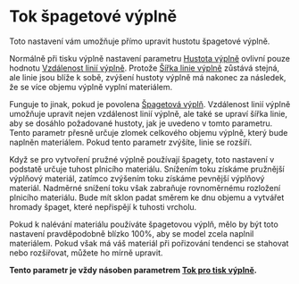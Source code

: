 Tok špagetové výplně
====
Toto nastavení vám umožňuje přímo upravit hustotu špagetové výplně.

Normálně při tisku výplně nastavení parametru [Hustota výplně](../infill/infill_sparse_density.md) ovlivní pouze hodnotu [Vzdálenost linií výplně](../infill/infill_line_distance.md). Protože [Šířka linie výplně](../resolution/infill_line_width.md) zůstává stejná, ale linie jsou blíže k sobě, zvýšení hustoty výplně má nakonec za následek, že se více objemu výplně vyplní materiálem.

Funguje to jinak, pokud je povolena [Špagetová výplň](spaghetti_infill_enabled.md). Vzdálenost linií výplně umožňuje upravit nejen vzdálenost linií výplně, ale také se upraví šířka linie, aby se dosáhlo požadované hustoty, jak je uvedeno v tomto parametru. Tento parametr přesně určuje zlomek celkového objemu výplně, který bude naplněn materiálem. Pokud tento parametr zvýšíte, linie se rozšíří.

Když se pro vytvoření pružné výplně používají špagety, toto nastavení v podstatě určuje tuhost plnicího materiálu. Snížením toku získáme pružnější výplňový materiál, zatímco zvýšením toku získáme pevnější výplňový materiál. Nadměrné snížení toku však zabraňuje rovnoměrnému rozložení plnicího materiálu. Bude mít sklon padat směrem ke dnu objemu a vytvářet hromady špaget, které nepřispějí k tuhosti vrcholu.

Pokud k nalévání materiálu používáte špagetovou výplň, mělo by být toto nastavení pravděpodobně blízko 100%, aby se model zcela naplnil materiálem. Pokud však má váš materiál při pořizování tendenci se stahovat nebo rozšiřovat, můžete ho mírně upravit.

**Tento parametr je vždy násoben parametrem [Tok pro tisk výplně](../material/infill_material_flow.md).**


